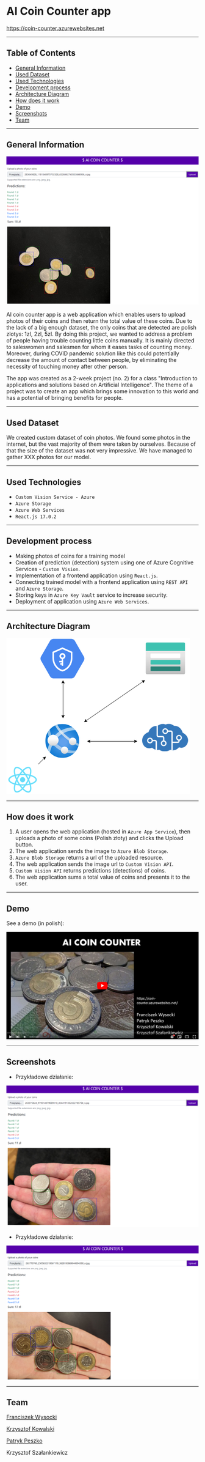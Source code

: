 # AI Coin Counter app

<a href="https://coin-counter.azurewebsites.net" target="_blank">https://coin-counter.azurewebsites.net</a>

---

## Table of Contents

- [General Information](#general-information)
- [Used Dataset](#used-dataset)
- [Used Technologies](#used-technologies)
- [Development process](#development-process)
- [Architecture Diagram](#architecture-diagram)
- [How does it work](#how-does-it-work)
- [Demo](#demo)
- [Screenshots](#screenshots)
- [Team](#team)

---

## General Information

![Screen1](img/Screen1.png)

AI coin counter app is a web application which enables users to upload photos of their coins and then return  the total value of these coins. Due to the lack of a big enough dataset, the only coins that are detected are polish zlotys: 1zl, 2zl, 5zl. By doing this project, we wanted to address a problem of people having trouble counting little coins manually. It is mainly directed to saleswomen and salesmen for whom it eases tasks of counting money. Moreover, during COVID pandemic solution like this could potentially decrease the amount of contact between people, by eliminating the necessity of touching money after other person.

The app was created as a 2-week project (no. 2) for a class "Introduction to applications and solutions based on Artificial Intelligence". The theme of a project was to create an app which brings some innovation to this world and has a potential of bringing benefits for people.

---

## Used Dataset

We created custom dataset of coin photos. We found some photos in the internet, but the vast majority of them were taken by ourselves. Because of that the size of the dataset was not very impressive. We have managed to gather XXX photos for our model.

---

## Used Technologies

- `Custom Vision Service - Azure`
- `Azure Storage`
- `Azure Web Services`
- `React.js 17.0.2`

---

## Development process

- Making photos of coins for a training model
- Creation of prediction (detection) system using one of Azure Cognitive Services - `Custom Vision`.
- Implementation of a frontend application using `React.js`.
- Connecting trained model with a frontend application using `REST API` and `Azure Storage`.
- Storing keys in `Azure Key Vault` service to increase security.
- Deployment of application using `Azure Web Services`.

---

## Architecture Diagram

![Architecture](img/Diagram.png)

---

## How does it work

1. A user opens the web application (hosted in `Azure App Service`), then uploads a photo of some coins (Polish złoty) and
   clicks the Upload button.
2. The web application sends the image to `Azure Blob Storage`.
3. `Azure Blob Storage` returns a url of the uploaded resource.
4. The web application sends the image url to `Custom Vision API`.
5. `Custom Vision API` returns predictions (detections) of coins.
6. The web application sums a total value of coins and presents it to the user.

---

## Demo

See a demo (in polish):

[![Demo](img/Demo.png)](https://youtu.be/AXQhopmFx_0)

---

## Screenshots

- Przykładowe działanie:

![Screen2](img/Screen2.png)

- Przykładowe działanie:

![Screen3](img/Screen3.png)

---

## Team

[Franciszek Wysocki](https://github.com/wysockif)

[Krzysztof Kowalski](https://github.com/KKofta)

[Patryk Peszko](https://github.com/Peszko-Patryk)

Krzysztof Szałankiewicz
